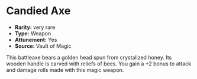 
# Candied Axe

* **Rarity:** very rare
* **Type:** Weapon
* **Attunement:** Yes
* **Source:** Vault of Magic


This battleaxe bears a golden head spun from crystalized honey. Its wooden handle is carved with reliefs of bees. You gain a +2 bonus to attack and damage rolls made with this magic weapon.
